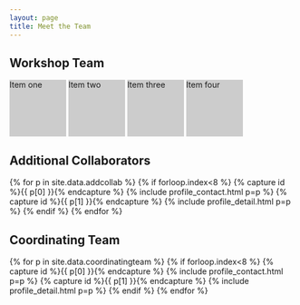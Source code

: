 ```yaml
---
layout: page
title: Meet the Team
---
```



## Workshop Team

<style>

{% for p in site.data.workshopteam %} {% if forloop.index<8 %}
<li>{% capture id %}{{ p[0] }}{% endcapture %} {% include profile_contact.html p=p %}</li>
<li>{% capture id %}{{ p[1] }}{% endcapture %} {% include profile_detail.html p=p %}</li>
{% endif %} {% endfor %}
                                                            
ul#display-inline-block-example,
ul#display-inline-block-example li {        
/* Setting a common base */         
margin: 0;
padding: 0;     }

ul#display-inline-block-example li {
    display: inline-block;
    width: 100px;
    min-height: 100px;
    background: #ccc;
} 
</style>

<ul id="display-inline-block-example">
<li>Item one</li>
<li>Item two</li>
<li>Item three</li>
<li>Item four</li>
 
## Additional Collaborators

{% for p in site.data.addcollab %} {% if forloop.index<8 %}
{% capture id %}{{ p[0] }}{% endcapture %} {% include profile_contact.html p=p %}
{% capture id %}{{ p[1] }}{% endcapture %} {% include profile_detail.html p=p %}
{% endif %} {% endfor %}
 
 
## Coordinating Team

{% for p in site.data.coordinatingteam %} {% if forloop.index<8 %}
{% capture id %}{{ p[0] }}{% endcapture %} {% include profile_contact.html p=p %}
{% capture id %}{{ p[1] }}{% endcapture %} {% include profile_detail.html p=p %}
{% endif %} {% endfor %}
